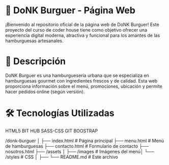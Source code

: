 
# 🍔 DoNK Burguer - Página Web

¡Bienvenido al repositorio oficial de la página web de DoNK Burguer!
Este proyecto del curso de coder house tiene como objetivo ofrecer una experiencia digital moderna, atractiva y funcional para los amantes de las hamburguesas artesanales.

# 🚀 Descripción

DoNK Burguer es una hamburguesería urbana que se especializa en hamburguesas gourmet con ingredientes frescos y de calidad. Esta web proporciona información sobre el menú, promociones, ubicación y permite hacer pedidos online (según versión).

# 🛠️ Tecnologías Utilizadas

HTML5
BIT HUB
SASS-CSS
GIT
BOOSTRAP

/donk-burguer │ ├── index.html             # Página principal ├── menu.html              # Menú de hamburguesas ├── contacto.html          # Formulario de contacto ├── nosotros.html            ├── /assets │   ├── /images            # Imágenes del menú│   └── /styles            # CSS  │ ├──  └── README.md              # Este archivo
